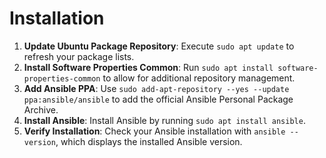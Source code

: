 # Installation

1. **Update Ubuntu Package Repository**: 
        Execute `sudo apt update` to refresh your package lists.
2. **Install Software Properties Common**: 
        Run `sudo apt install software-properties-common` to allow for additional repository management.
3. **Add Ansible PPA**: 
        Use `sudo add-apt-repository --yes --update ppa:ansible/ansible` to add the official Ansible Personal Package Archive.
4. **Install Ansible**: 
        Install Ansible by running `sudo apt install ansible`.
5. **Verify Installation**: 
        Check your Ansible installation with `ansible --version`, which displays the installed Ansible version.
